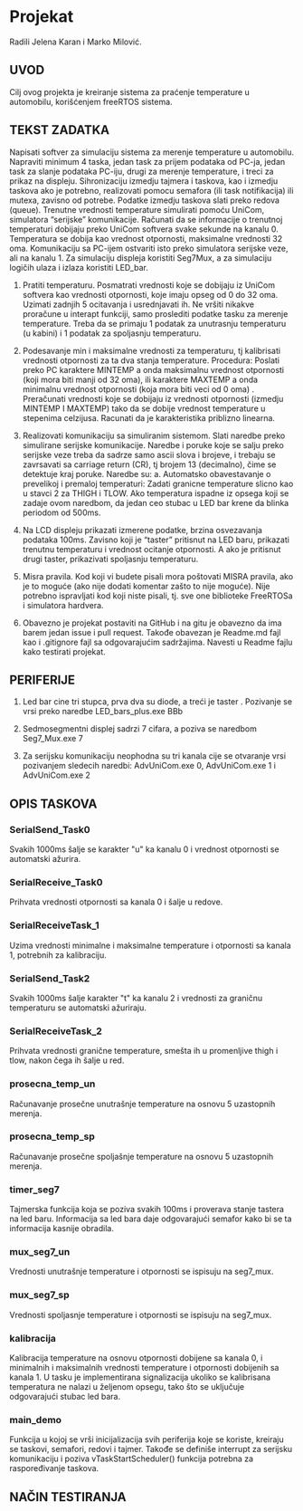 # Projekat
Radili Jelena Karan i Marko Milović. 

## UVOD

Cilj ovog projekta je kreiranje sistema za praćenje temperature u automobilu, korišćenjem freeRTOS sistema.

## TEKST ZADATKA

Napisati softver za simulaciju sistema za merenje temperature u automobilu. Napraviti minimum 4 taska, jedan task za prijem podataka od PC-ja, jedan task za slanje podataka PC-iju, drugi za merenje temperature, i treci za prikaz na displeju. Sihronizaciju izmedju tajmera i taskova, kao i izmedju taskova ako je potrebno, realizovati pomocu semafora (ili task notifikacija) ili mutexa, zavisno od potrebe. Podatke izmedju taskova slati preko redova (queue).
Trenutne vrednosti temperature simulirati pomoću UniCom, simulatora “serijske” komunikacije. Računati da se informacije o trenutnoj temperaturi dobijaju preko UniCom softvera svake sekunde na kanalu 0. Temperatura se dobija kao vrednost otpornosti, maksimalne vrednosti 32 oma. Komunikaciju sa PC-ijem ostvariti isto preko simulatora serijske veze, ali na kanalu 1. Za simulaciju displeja koristiti Seg7Mux, a za simulaciju logičih ulaza i izlaza koristiti LED_bar.

1.	Pratiti temperaturu. Posmatrati  vrednosti koje se dobijaju iz UniCom softvera  kao vrednosti otpornosti, koje imaju opseg od 0 do 32 oma. Uzimati zadnjih 5 ocitavanja i usrednjavati ih. Ne vršiti nikakve proračune u interapt funkciji, samo proslediti podatke tasku za merenje temperature. Treba da se primaju 1 podatak za unutrasnju temperaturu (u kabini) i 1 podatak za spoljasnju temperaturu.
2.	Podesavanje min i maksimalne vrednosti za temperaturu, tj kalibrisati vrednosti otpornosti za ta dva stanja temperature. Procedura: Poslati preko PC karaktere  MINTEMP  a onda maksimalnu vrednost otpornosti (koji mora biti manji od 32 oma), ili karaktere MAXTEMP a onda minimalnu vrednost otpornosti (koja mora biti veci od 0 oma) .  Preračunati vrednosti koje se dobijaju iz vrednosti otpornosti (izmedju MINTEMP I MAXTEMP) tako da se dobije vrednost temperature u stepenima celzijusa. Racunati da je karakteristika priblizno linearna.

3.	Realizovati komunikaciju sa simuliranim sistemom. Slati naredbe preko simulirane serijske komunikacije. Naredbe i poruke koje se salju  preko serijske veze treba da sadrze samo ascii slova i brojeve, i trebaju se zavrsavati sa carriage return (CR),  tj brojem 13 (decimalno), čime se detektuje kraj poruke.  Naredbe su:
a. Automatsko obavestavanje o prevelikoj i premaloj temperaturi:
Zadati granicne temperature slicno kao u stavci 2 za THIGH i TLOW.
Ako temperatura ispadne iz opsega koji se zadaje ovom naredbom, da jedan ceo stubac u LED bar krene da blinka periodom od 500ms.
3. Na LCD displeju prikazati izmerene podatke, brzina osvezavanja podataka 100ms. Zavisno koji je “taster”  pritisnut na LED baru, prikazati trenutnu temperaturu i vrednost ocitanje otpornosti. A ako je pritisnut drugi taster, prikazivati spoljasnju temperaturu.

4.  Misra pravila. Kod koji vi budete pisali mora poštovati MISRA pravila, ako je to moguće (ako nije dodati komentar zašto to nije moguće). Nije potrebno ispravljati kod koji niste pisali, tj. sve one biblioteke FreeRTOSa i simulatora hardvera.

5. Obavezno je projekat postaviti na GitHub i na gitu je obavezno da ima barem jedan issue i pull request. Takođe obavezan je Readme.md fajl kao i .gitignore fajl sa odgovarajućim sadržajima. Navesti u Readme fajlu kako testirati projekat.

## PERIFERIJE

1. Led bar cine tri stupca, prva dva su diode, a treći je taster . Pozivanje se vrsi preko naredbe LED_bars_plus.exe BBb

2. Sedmosegmentni displej sadrzi 7 cifara, a poziva se naredbom Seg7_Mux.exe 7

3. Za serijsku komunikaciju neophodna su tri kanala cije se otvaranje vrsi pozivanjem sledecih naredbi: AdvUniCom.exe 0, AdvUniCom.exe 1 i AdvUniCom.exe 2

## OPIS TASKOVA

### SerialSend_Task0

Svakih 1000ms šalje se karakter "u" ka kanalu 0 i vrednost otpornosti se automatski ažurira.

### SerialReceive_Task0

Prihvata vrednosti otpornosti sa kanala 0 i šalje u redove.

### SerialReceiveTask_1

Uzima vrednosti minimalne i maksimalne temperature i otpornosti sa kanala 1, potrebnih za kalibraciju. 

### SerialSend_Task2

Svakih 1000ms šalje karakter "t" ka kanalu 2 i vrednosti za graničnu temperaturu se automatski ažuriraju.

### SerialReceiveTask_2

Prihvata vrednosti granične temperature, smešta ih u promenljive thigh i tlow, nakon čega ih šalje u red.

### prosecna_temp_un

Računavanje prosečne unutrašnje temperature na osnovu 5 uzastopnih merenja.

### prosecna_temp_sp

Računavanje prosečne spoljašnje temperature na osnovu 5 uzastopnih merenja.

### timer_seg7

Tajmerska funkcija koja se poziva svakih 100ms i proverava stanje tastera na led baru. Informacija sa led bara daje odgovarajući semafor kako bi se ta informacija kasnije obradila.

### mux_seg7_un

Vrednosti unutrašnje temperature i otpornosti se ispisuju na seg7_mux.

### mux_seg7_sp

Vrednosti spoljasnje temperature i otpornosti se ispisuju na seg7_mux.

### kalibracija

Kalibracija temperature na osnovu otpornosti dobijene sa kanala 0, i minimalnih i maksimalnih vrednosti temperature i otpornosti dobijenih sa kanala 1. U tasku je implementirana signalizacija ukoliko se kalibrisana temperatura ne nalazi u željenom opsegu, tako što se uključuje odgovarajući stubac led bara.

### main_demo

Funkcija u kojoj se vrši inicijalizacija svih periferija koje se koriste, kreiraju se taskovi, semafori, redovi i tajmer. Takođe se definiše interrupt za serijsku komunikaciju i poziva vTaskStartScheduler() funkcija potrebna za raspoređivanje taskova.

## NAČIN TESTIRANJA





